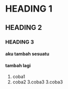 # HEADING 1
## HEADING 2
### HEADING 3

#### aku tambah sesuatu
#### tambah lagi
1. coba1
2. coba2
3.coba3
3.coba3